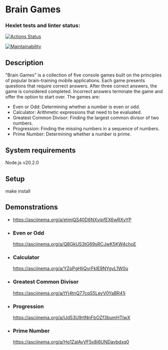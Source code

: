 # Brain Games

### Hexlet tests and linter status:

[![Actions Status](https://github.com/yanagnk/frontend-project-44/workflows/hexlet-check/badge.svg)](https://github.com/yanagnk/frontend-project-44/actions)

[![Maintainability](https://api.codeclimate.com/v1/badges/33e9e3128db753e714a6/maintainability)](https://codeclimate.com/github/yanagnk/frontend-project-44/maintainability)

## Description

"Brain Games" is a collection of five console games built on the principles of popular brain-training mobile applications. Each game presents questions that require correct answers. After three correct answers, the game is considered completed. Incorrect answers terminate the game and offer the option to start over. The games are:

- Even or Odd: Determining whether a number is even or odd.
- Calculator: Arithmetic expressions that need to be evaluated.
- Greatest Common Divisor: Finding the largest common divisor of two numbers.
- Progression: Finding the missing numbers in a sequence of numbers.
- Prime Number: Determining whether a number is prime.

## System requirements

Node.js v20.2.0

## Setup

make install

## Demonstrations

- https://asciinema.org/a/etmjQS40D6NXyipfEX6wRXyYP

- ### Even or Odd

  https://asciinema.org/a/Q8GkUS3tG69sRCJwK5KW4choE

- ### Calculator

  https://asciinema.org/a/YZpPgHliQyrFklE9NYgvL1W0u

- ### Greatest Common Divisor

  https://asciinema.org/a/tYj4tnQ77cqS5LeyV0YaBR41i

- ### Progression

  https://asciinema.org/a/lJd53U9rtNnFbOZf3bumHTlwX

- ### Prime Number
  https://asciinema.org/a/Hg1ZalAvVF5x8i6UNDavbdxq0
